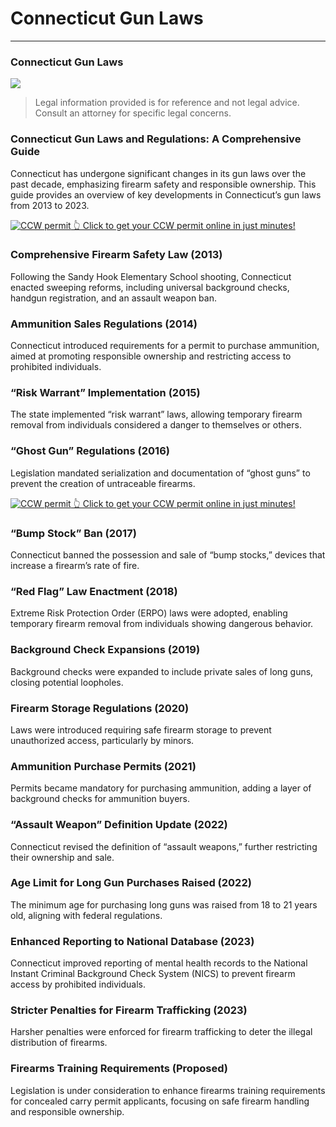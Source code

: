 # Connecticut Gun Laws

* * *

### Connecticut Gun Laws

![](https://cdn-images-1.medium.com/max/1200/1*k3yhUCysbPVpqY3wiKtfww.png)

> Legal information provided is for reference and not legal advice. Consult an attorney for specific legal concerns.

### Connecticut Gun Laws and Regulations: A Comprehensive Guide

Connecticut has undergone significant changes in its gun laws over the past decade, emphasizing firearm safety and responsible ownership. This guide provides an overview of key developments in Connecticut’s gun laws from 2013 to 2023.

<a href="https://serp.ly/ccw">
<div>
    <img src="https://cdn-images-1.medium.com/max/1200/1*aCmvRhaa5Xjz4zDZxHzAjg.png" alt="CCW permit">
    👆 Click to get your CCW permit online in just minutes!
</div>
</a>

### Comprehensive Firearm Safety Law (2013)

Following the Sandy Hook Elementary School shooting, Connecticut enacted sweeping reforms, including universal background checks, handgun registration, and an assault weapon ban.

### Ammunition Sales Regulations (2014)

Connecticut introduced requirements for a permit to purchase ammunition, aimed at promoting responsible ownership and restricting access to prohibited individuals.

### “Risk Warrant” Implementation (2015)

The state implemented “risk warrant” laws, allowing temporary firearm removal from individuals considered a danger to themselves or others.

### “Ghost Gun” Regulations (2016)

Legislation mandated serialization and documentation of “ghost guns” to prevent the creation of untraceable firearms.


<a href="https://serp.ly/ccw">
<div>
    <img src="https://cdn-images-1.medium.com/max/1200/1*TMCVgNoKp2NAtvLSAMkaJg.png" alt="CCW permit">
    👆 Click to get your CCW permit online in just minutes!
</div>
</a>


### “Bump Stock” Ban (2017)

Connecticut banned the possession and sale of “bump stocks,” devices that increase a firearm’s rate of fire.

### “Red Flag” Law Enactment (2018)

Extreme Risk Protection Order (ERPO) laws were adopted, enabling temporary firearm removal from individuals showing dangerous behavior.

### Background Check Expansions (2019)

Background checks were expanded to include private sales of long guns, closing potential loopholes.

### Firearm Storage Regulations (2020)

Laws were introduced requiring safe firearm storage to prevent unauthorized access, particularly by minors.

### Ammunition Purchase Permits (2021)

Permits became mandatory for purchasing ammunition, adding a layer of background checks for ammunition buyers.

### “Assault Weapon” Definition Update (2022)

Connecticut revised the definition of “assault weapons,” further restricting their ownership and sale.

### Age Limit for Long Gun Purchases Raised (2022)

The minimum age for purchasing long guns was raised from 18 to 21 years old, aligning with federal regulations.



### Enhanced Reporting to National Database (2023)

Connecticut improved reporting of mental health records to the National Instant Criminal Background Check System (NICS) to prevent firearm access by prohibited individuals.

### Stricter Penalties for Firearm Trafficking (2023)

Harsher penalties were enforced for firearm trafficking to deter the illegal distribution of firearms.

### Firearms Training Requirements (Proposed)

Legislation is under consideration to enhance firearms training requirements for concealed carry permit applicants, focusing on safe firearm handling and responsible ownership.

